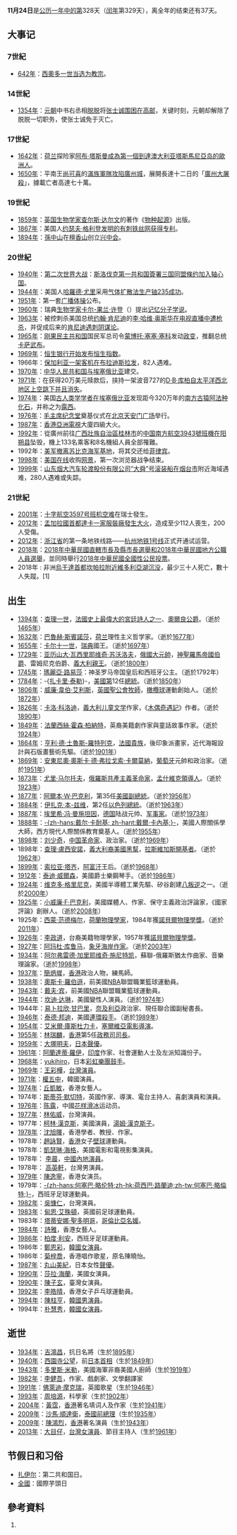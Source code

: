 **11月24日**是[公历一年中的第](https://zh.wikipedia.org/wiki/公历 "wikilink")328天（[闰年](../Page/闰年.md "wikilink")第329天），离全年的结束还有37天。

## 大事记

### 7世紀

  - [642年](https://zh.wikipedia.org/wiki/642年 "wikilink")：[西奧多一世当选为](../Page/戴多禄一世.md "wikilink")[教宗](../Page/教宗.md "wikilink")。

### 14世紀

  - [1354年](https://zh.wikipedia.org/wiki/1354年 "wikilink")：[元朝](../Page/元朝.md "wikilink")中书右丞相[脱脱](../Page/脱脱.md "wikilink")将[张士诚围困在](https://zh.wikipedia.org/wiki/张士诚 "wikilink")[高邮](https://zh.wikipedia.org/wiki/高邮 "wikilink")，关键时刻，元朝却解除了脱脱一切职务，使张士诚免于灭亡。

### 17世紀

  - [1642年](../Page/1642年.md "wikilink")：[荷兰](../Page/荷兰.md "wikilink")探险家[阿布·塔斯曼成為第一個到達](https://zh.wikipedia.org/wiki/阿布·塔斯曼 "wikilink")[澳大利亚](../Page/澳大利亚.md "wikilink")[塔斯馬尼亞岛的歐洲人](https://zh.wikipedia.org/wiki/塔斯馬尼亞岛 "wikilink")。
  - [1650年](https://zh.wikipedia.org/wiki/1650年 "wikilink")：平南王[尚可喜](../Page/尚可喜.md "wikilink")的[滿族軍隊攻陷](https://zh.wikipedia.org/wiki/滿族 "wikilink")[廣州城](https://zh.wikipedia.org/wiki/廣州 "wikilink")，展開長達十二日的「[廣州大屠殺](https://zh.wikipedia.org/wiki/廣州大屠殺 "wikilink")」，據載亡者高達七十萬。

### 19世紀

  - [1859年](../Page/1859年.md "wikilink")：[英国生物学家](https://zh.wikipedia.org/wiki/英国 "wikilink")[查尔斯·达尔文](../Page/查尔斯·达尔文.md "wikilink")的著作《[物种起源](../Page/物种起源.md "wikilink")》出版。
  - [1867年](../Page/1867年.md "wikilink")：美国人[约瑟夫·格利登发明的](https://zh.wikipedia.org/wiki/约瑟夫·格利登 "wikilink")[有刺铁丝网获得](https://zh.wikipedia.org/wiki/鐵絲網 "wikilink")[专利](../Page/专利.md "wikilink")。
  - [1894年](../Page/1894年.md "wikilink")：[孫中山](../Page/孫中山.md "wikilink")在[檀香山](../Page/檀香山.md "wikilink")创立[兴中会](../Page/兴中会.md "wikilink")。

### 20世紀

  - [1940年](../Page/1940年.md "wikilink")：[第二次世界大战](../Page/第二次世界大战.md "wikilink")：[斯洛伐克第一共和国簽署](https://zh.wikipedia.org/wiki/斯洛伐克共和国_\(1939-1945\) "wikilink")[三国同盟條约加入](https://zh.wikipedia.org/wiki/三国同盟條约 "wikilink")[轴心国](../Page/轴心国.md "wikilink")。
  - [1944年](../Page/1944年.md "wikilink")：美国人[哈羅德·尤里](../Page/哈羅德·尤里.md "wikilink")采用[气体扩散法生产](https://zh.wikipedia.org/wiki/气体扩散法 "wikilink")[铀235成功](https://zh.wikipedia.org/wiki/铀235 "wikilink")。
  - [1951年](../Page/1951年.md "wikilink")：第一套[广播体操](../Page/广播体操.md "wikilink")公布。
  - [1960年](../Page/1960年.md "wikilink")：瑞典[生物学家](https://zh.wikipedia.org/wiki/生物学家 "wikilink")[卡尔-果兰·许登](https://zh.wikipedia.org/wiki/卡尔-果兰·许登 "wikilink")（）提出[记忆分子学说](https://zh.wikipedia.org/wiki/记忆分子 "wikilink")。
  - [1963年](../Page/1963年.md "wikilink")：被控刺杀美国总统[约翰·肯尼迪](../Page/约翰·肯尼迪.md "wikilink")的[李·哈维·奥斯华在电视直播中遭枪杀](https://zh.wikipedia.org/wiki/李·哈维·奥斯华 "wikilink")，并促成后来的[肯尼迪遇刺阴谋论](https://zh.wikipedia.org/wiki/肯尼迪遇刺阴谋论 "wikilink")。
  - [1965年](../Page/1965年.md "wikilink")：[刚果民主共和国](../Page/刚果民主共和国.md "wikilink")国民军总司令[蒙博托·塞塞·塞科](../Page/蒙博托·塞塞·塞科.md "wikilink")发动[政变](https://zh.wikipedia.org/wiki/政变 "wikilink")，推翻总统[卡萨武布](https://zh.wikipedia.org/wiki/卡萨武布 "wikilink")。
  - [1969年](../Page/1969年.md "wikilink")：[恒生银行开始发布](https://zh.wikipedia.org/wiki/恒生银行 "wikilink")[恒生指数](https://zh.wikipedia.org/wiki/恒生指数 "wikilink")。
  - 1966年：[保加利亚一架客机在](https://zh.wikipedia.org/wiki/保加利亚 "wikilink")[布拉迪斯拉发](../Page/布拉迪斯拉发.md "wikilink")，82人遇难。
  - [1970年](../Page/1970年.md "wikilink")：[中华人民共和国与](https://zh.wikipedia.org/wiki/中华人民共和国 "wikilink")[埃塞俄比亚](../Page/埃塞俄比亚.md "wikilink")建交。
  - [1971年](../Page/1971年.md "wikilink")：在获得20万美元赎款后，挟持一架波音727的[D·B·库柏自太平洋西北地区上空跳下并且消失](https://zh.wikipedia.org/wiki/D·B·库柏 "wikilink")。
  - [1974年](../Page/1974年.md "wikilink")：美国[古人类学学者在](https://zh.wikipedia.org/wiki/古人类学 "wikilink")[埃塞俄比亚](../Page/埃塞俄比亚.md "wikilink")发现距今320万年的[南方古猿阿法种化石](https://zh.wikipedia.org/wiki/南方古猿阿法种 "wikilink")，并称之为[露西](../Page/露西_\(南方古猿\).md "wikilink")。
  - [1976年](../Page/1976年.md "wikilink")：[毛主席纪念堂](../Page/毛主席纪念堂.md "wikilink")奠基仪式在[北京](https://zh.wikipedia.org/wiki/北京 "wikilink")[天安门广场](../Page/天安门广场.md "wikilink")举行。
  - [1987年](../Page/1987年.md "wikilink")：[香港](../Page/香港.md "wikilink")[亞洲電視](../Page/亞洲電視.md "wikilink")大廈四級大火。
  - [1992年](../Page/1992年.md "wikilink")：從廣州前往[广西壯族自治區](https://zh.wikipedia.org/wiki/广西壯族自治區 "wikilink")[桂林市](../Page/桂林市.md "wikilink")的[中国南方航空3943號班機在](https://zh.wikipedia.org/wiki/中國南方航空3943號班機空難 "wikilink")[阳朔县](../Page/阳朔县.md "wikilink")坠毁，機上133名乘客和8名機組人員全部罹難。
  - 1992年：[美军撤离](https://zh.wikipedia.org/wiki/美国军事 "wikilink")[苏比克海军基地](../Page/蘇比克灣.md "wikilink")，将其交还给[菲律宾](https://zh.wikipedia.org/wiki/菲律宾 "wikilink")。
  - [1998年](../Page/1998年.md "wikilink")：[美国在线](../Page/美国在线.md "wikilink")收购[网景](../Page/網景.md "wikilink")，第一次浏览器战争结束。
  - [1999年](../Page/1999年.md "wikilink")：[山东烟大汽车轮渡股份有限公司](https://zh.wikipedia.org/wiki/山东省 "wikilink")[“大舜”号滚装船在](../Page/烟台11·24特大海难.md "wikilink")[烟台市](../Page/烟台市.md "wikilink")附近海域遇难，280人遇难或失踪。

### 21世紀

  - [2001年](../Page/2001年.md "wikilink")：[十字航空3597号班机空难](../Page/十字航空3597号班机空难.md "wikilink")在瑞士發生。
  - [2012年](../Page/2012年.md "wikilink")：[孟加拉國首都](https://zh.wikipedia.org/wiki/孟加拉國 "wikilink")[達卡一家](https://zh.wikipedia.org/wiki/達卡 "wikilink")[服裝廠發生](https://zh.wikipedia.org/wiki/服裝廠 "wikilink")[大火](../Page/2012年达卡大火.md "wikilink")，造成至少112人喪生，200人受傷。
  - [2012年](../Page/2012年.md "wikilink")：[浙江省](../Page/浙江省.md "wikilink")的第一条地铁线路——[杭州地铁1号线](../Page/杭州地铁1号线.md "wikilink")正式开通试运营。
  - [2018年](../Page/2018年.md "wikilink")：[2018年中華民國直轄市長及縣市長選舉和](https://zh.wikipedia.org/wiki/2018年中華民國直轄市長及縣市長選舉 "wikilink")[2018年中華民國地方公職人員選舉](../Page/2018年中華民國地方公職人員選舉.md "wikilink")，並同時舉行[2018年中華民國全國性公民投票](../Page/2018年中華民國全國性公民投票.md "wikilink")。
  - 2018年 : 非洲[烏干達首都坎帕拉附近維多利亞湖沉没](https://zh.wikipedia.org/wiki/烏干達 "wikilink")，最少三十人死亡，數十人失蹤。\[1\]

## 出生

  - [1394年](../Page/1394年.md "wikilink")：[查理一世](../Page/查理一世_\(奥尔良公爵\).md "wikilink")，[法國史上最偉大的宮廷詩人之一](https://zh.wikipedia.org/wiki/法國 "wikilink")、[奧爾良公爵](https://zh.wikipedia.org/wiki/奧爾良 "wikilink")。（逝於[1465年](https://zh.wikipedia.org/wiki/1465年 "wikilink")）
  - [1632年](https://zh.wikipedia.org/wiki/1632年 "wikilink")：[巴魯赫·斯賓諾莎](../Page/巴魯赫·斯賓諾莎.md "wikilink")，[荷兰](../Page/荷兰.md "wikilink")理性主义哲学家。（逝於[1677年](https://zh.wikipedia.org/wiki/1677年 "wikilink")）
  - [1655年](https://zh.wikipedia.org/wiki/1655年 "wikilink")：[卡尔十一世](../Page/卡尔十一世.md "wikilink")，[瑞典](../Page/瑞典.md "wikilink")國王。（逝於[1697年](https://zh.wikipedia.org/wiki/1697年 "wikilink")）
  - [1729年](https://zh.wikipedia.org/wiki/1729年 "wikilink")：[亚历山大·瓦西里耶维奇·苏沃洛夫](../Page/亚历山大·瓦西里耶维奇·苏沃洛夫.md "wikilink")，[俄國大元帥](https://zh.wikipedia.org/wiki/俄國 "wikilink")，[神聖羅馬帝國伯爵](https://zh.wikipedia.org/wiki/神聖羅馬帝國 "wikilink")、雷姆尼克伯爵、[義大利親王](https://zh.wikipedia.org/wiki/義大利 "wikilink")。（逝於[1800年](../Page/1800年.md "wikilink")）
  - [1745年](https://zh.wikipedia.org/wiki/1745年 "wikilink")：[瑪麗亞·路易莎](../Page/瑪麗亞·路易莎_\(西班牙\).md "wikilink")：神圣罗马帝国皇后和西班牙公主。（逝於1792年）
  - [1784年](https://zh.wikipedia.org/wiki/1784年 "wikilink")：-{[扎卡里·泰勒](../Page/扎卡里·泰勒.md "wikilink")}-，[美國第](https://zh.wikipedia.org/wiki/美國 "wikilink")12任[總統](../Page/總統.md "wikilink")。（逝於[1850年](../Page/1850年.md "wikilink")）
  - [1806年](https://zh.wikipedia.org/wiki/1806年 "wikilink")：[威廉·韋伯·艾利斯](https://zh.wikipedia.org/wiki/威廉·韋伯·艾利斯 "wikilink")，[英國聖公會牧師](https://zh.wikipedia.org/wiki/英國 "wikilink")，[橄欖球](../Page/橄欖球.md "wikilink")運動創始人。（逝於[1872年](https://zh.wikipedia.org/wiki/1872年 "wikilink")）
  - [1826年](https://zh.wikipedia.org/wiki/1826年 "wikilink")：[卡洛·科洛迪](../Page/卡洛·科洛迪.md "wikilink")，[義大利](https://zh.wikipedia.org/wiki/義大利 "wikilink")[儿童文学](../Page/儿童文学.md "wikilink")作家，《[木偶奇遇記](https://zh.wikipedia.org/wiki/木偶奇遇記 "wikilink")》作者。（逝於[1890年](../Page/1890年.md "wikilink")）
  - [1849年](https://zh.wikipedia.org/wiki/1849年 "wikilink")：[法蘭西絲·霍森·柏納特](../Page/法蘭西絲·霍森·柏納特.md "wikilink")，英裔美籍劇作家與童話故事作家。（逝於[1924年](../Page/1924年.md "wikilink")）
  - [1864年](../Page/1864年.md "wikilink")：[亨利·德·土魯斯-羅特列克](../Page/亨利·德·土魯斯-羅特列克.md "wikilink")，[法國貴族](https://zh.wikipedia.org/wiki/法國 "wikilink")，後印象派畫家，近代海報設計與石版畫藝術先驅。（逝於[1901年](../Page/1901年.md "wikilink")）
  - [1869年](https://zh.wikipedia.org/wiki/1869年 "wikilink")：[安東尼奧·奧斯卡·德·弗拉戈索·卡爾莫納](https://zh.wikipedia.org/wiki/安東尼奧·奧斯卡·德·弗拉戈索·卡爾莫納 "wikilink")，[葡萄牙](../Page/葡萄牙.md "wikilink")元帥和政治家。（逝於[1951年](../Page/1951年.md "wikilink")）
  - [1873年](../Page/1873年.md "wikilink")：[尤里·马尔托夫](https://zh.wikipedia.org/wiki/尤里·马尔托夫 "wikilink")，[俄羅斯共產主義革命家](https://zh.wikipedia.org/wiki/俄羅斯 "wikilink")，[孟什維克領導人](https://zh.wikipedia.org/wiki/孟什維克 "wikilink")。（逝於[1923年](../Page/1923年.md "wikilink")）
  - [1877年](../Page/1877年.md "wikilink")：[阿爾本·W·巴克利](https://zh.wikipedia.org/wiki/阿爾本·W·巴克利 "wikilink")，第35任[美國副總統](https://zh.wikipedia.org/wiki/美國副總統 "wikilink")。（逝於[1956年](../Page/1956年.md "wikilink")）
  - [1884年](../Page/1884年.md "wikilink")：[伊扎克·本-兹维](../Page/伊扎克·本-兹维.md "wikilink")，第2任[以色列總統](https://zh.wikipedia.org/wiki/以色列總統 "wikilink")。（逝於[1963年](../Page/1963年.md "wikilink")）
  - [1887年](../Page/1887年.md "wikilink")：[埃里希·冯·曼施坦因](../Page/埃里希·冯·曼施坦因.md "wikilink")，[德国](../Page/德国.md "wikilink")陆战元帅、[军事家](https://zh.wikipedia.org/wiki/军事家 "wikilink")。（逝於[1973年](../Page/1973年.md "wikilink")）
  - [1888年](../Page/1888年.md "wikilink")：[-{zh-hans:戴尔·卡耐基; zh-hant:戴爾·卡內基;}-](../Page/戴尔·卡耐基.md "wikilink")，美國人際關係學大師，西方現代人際關係教育奠基人。（逝於[1955年](../Page/1955年.md "wikilink")）
  - [1898年](../Page/1898年.md "wikilink")：[刘少奇](../Page/刘少奇.md "wikilink")，[中国革命家](https://zh.wikipedia.org/wiki/中国 "wikilink")、政治家。（逝於[1969年](../Page/1969年.md "wikilink")）
  - 1898年：[查理·盧西安諾](../Page/查理·盧西安諾.md "wikilink")，[義大利裔美國黑幫](https://zh.wikipedia.org/wiki/義大利 "wikilink")，[拉斯維加斯開基者](https://zh.wikipedia.org/wiki/拉斯維加斯 "wikilink")。（逝於[1962年](../Page/1962年.md "wikilink")）
  - [1899年](../Page/1899年.md "wikilink")：[索拉亚·塔齐](../Page/索拉亚·塔齐.md "wikilink")，[阿富汗](../Page/阿富汗.md "wikilink")王后。（逝於[1968年](../Page/1968年.md "wikilink")）
  - [1912年](../Page/1912年.md "wikilink")：[泰迪·威爾森](../Page/泰迪·威爾森.md "wikilink")，美國爵士樂鋼琴手。（逝於[1986年](../Page/1986年.md "wikilink")）
  - [1924年](../Page/1924年.md "wikilink")：[维克多·格里尼克](../Page/维克多·格里尼克.md "wikilink")，美國半導體工業先驅、矽谷創建[八叛逆](../Page/八叛逆.md "wikilink")之一。（逝於[2000年](../Page/2000年.md "wikilink")）
  - [1925年](../Page/1925年.md "wikilink")：[小威廉·F·巴克利](../Page/小威廉·F·巴克利.md "wikilink")，美國媒體人、作家、保守主義政治評論家，《國家評論》創辦人。（逝於[2008年](../Page/2008年.md "wikilink")）
  - 1925年：[西蒙·范德梅尔](../Page/西蒙·范德梅尔.md "wikilink")，[荷蘭物理學家](https://zh.wikipedia.org/wiki/荷蘭 "wikilink")，1984年獲[諾貝爾物理學獎](https://zh.wikipedia.org/wiki/諾貝爾物理學獎 "wikilink")。（逝於[2011年](../Page/2011年.md "wikilink")）
  - [1926年](../Page/1926年.md "wikilink")：[李政道](../Page/李政道.md "wikilink")，台裔美籍物理學家，1957年獲[諾貝爾物理學獎](https://zh.wikipedia.org/wiki/諾貝爾物理學獎 "wikilink")。
  - [1927年](../Page/1927年.md "wikilink")：[阿玛杜·库鲁马](https://zh.wikipedia.org/wiki/阿玛杜·库鲁马 "wikilink")，[象牙海岸作家](https://zh.wikipedia.org/wiki/象牙海岸 "wikilink")。（逝於[2003年](../Page/2003年.md "wikilink")）
  - [1934年](../Page/1934年.md "wikilink")：[阿尔弗雷德·加里耶维奇·施尼特凯](../Page/阿尔弗雷德·加里耶维奇·施尼特凯.md "wikilink")，蘇聯-俄羅斯猶太作曲家、音樂理論家。（逝於[1998年](../Page/1998年.md "wikilink")）
  - [1937年](../Page/1937年.md "wikilink")：[簡炳墀](../Page/簡炳墀.md "wikilink")，[香港](../Page/香港.md "wikilink")政治人物，練馬師。
  - [1938年](../Page/1938年.md "wikilink")：[奧斯卡·羅伯遜](https://zh.wikipedia.org/wiki/奧斯卡·羅伯遜 "wikilink")，前美國[NBA](../Page/NBA.md "wikilink")聯盟職業籃球運動員。
  - [1943年](../Page/1943年.md "wikilink")：[戴夫·宾](../Page/戴夫·宾.md "wikilink")，前美國[NBA](../Page/NBA.md "wikilink")聯盟職業籃球運動員。
  - [1944年](../Page/1944年.md "wikilink")：[坎迪·达琳](../Page/坎迪·达琳.md "wikilink")，美國變性人演員。（逝於[1974年](../Page/1974年.md "wikilink")）
  - 1944年：[易卜拉欣·甘巴里](https://zh.wikipedia.org/wiki/易卜拉欣·甘巴里 "wikilink")，[奈及利亞](../Page/奈及利亞.md "wikilink")政治家、現任聯合國副秘書長。
  - [1946年](../Page/1946年.md "wikilink")：[泰德·邦迪](../Page/泰德·邦迪.md "wikilink")，美國[連環殺手](../Page/連環殺手.md "wikilink")。（逝於[1989年](../Page/1989年.md "wikilink")）
  - [1954年](../Page/1954年.md "wikilink")：[艾米爾·庫斯杜力卡](https://zh.wikipedia.org/wiki/艾米爾·庫斯杜力卡 "wikilink")，[塞爾維亞電影導演](https://zh.wikipedia.org/wiki/塞爾維亞 "wikilink")。
  - [1955年](../Page/1955年.md "wikilink")：[林瑞麟](../Page/林瑞麟.md "wikilink")，[香港](../Page/香港.md "wikilink")第5任[政務司司長](https://zh.wikipedia.org/wiki/政務司司長 "wikilink")。
  - [1959年](../Page/1959年.md "wikilink")：[大塚明夫](../Page/大塚明夫.md "wikilink")，[日本](../Page/日本.md "wikilink")[聲優](https://zh.wikipedia.org/wiki/日本配音員 "wikilink")。
  - [1961年](../Page/1961年.md "wikilink")：[阿蘭達蒂·羅伊](../Page/阿蘭達蒂·羅伊.md "wikilink")，[印度](../Page/印度.md "wikilink")作家、社會運動人士及左派知識份子。
  - [1968年](../Page/1968年.md "wikilink")：[yukihiro](https://zh.wikipedia.org/wiki/yukihiro "wikilink")，日本[彩虹樂團鼓手](https://zh.wikipedia.org/wiki/彩虹樂團 "wikilink")。
  - [1969年](../Page/1969年.md "wikilink")：[王彩樺](../Page/王彩樺.md "wikilink")，[台灣演員](https://zh.wikipedia.org/wiki/台灣 "wikilink")。
  - [1971年](../Page/1971年.md "wikilink")：[權五中](https://zh.wikipedia.org/wiki/權五中 "wikilink")，韓國演員。
  - [1974年](../Page/1974年.md "wikilink")：[丘凱敏](../Page/丘凱敏.md "wikilink")，香港女藝人。
  - 1974年：[斯蒂芬·默切特](../Page/斯蒂芬·默切特.md "wikilink")，英國作家、導演、電台主持人、喜劇演員和演員。
  - [1976年](../Page/1976年.md "wikilink")：[陈露](../Page/陈露.md "wikilink")，中國[花样滑冰](../Page/花样滑冰.md "wikilink")运动员。
  - [1977年](../Page/1977年.md "wikilink")：[林佑威](../Page/林佑威.md "wikilink")，台灣演員。
  - 1977年：[柯林·漢克斯](../Page/柯林·漢克斯.md "wikilink")，美國演員，[湯姆·漢克斯子](https://zh.wikipedia.org/wiki/湯姆·漢克斯 "wikilink")。
  - [1978年](../Page/1978年.md "wikilink")：[沈旭暉](../Page/沈旭暉.md "wikilink")，香港學者、教授、作家。
  - 1978年：[趙詠賢](../Page/趙詠賢.md "wikilink")，[香港](../Page/香港.md "wikilink")女子[壁球](../Page/壁球.md "wikilink")運動員。
  - 1978年：[凱瑟琳·海格](../Page/凱瑟琳·海格.md "wikilink")，美國電影和電視影集演員。
  - 1978年： [李晨](https://zh.wikipedia.org/wiki/李晨_\(演員\) "wikilink")，[中國內地演員](https://zh.wikipedia.org/wiki/中國內地 "wikilink")。
  - 1978年： [高英軒](../Page/高英軒.md "wikilink")，台灣男演員。
  - [1979年](../Page/1979年.md "wikilink")：[陳逸寧](../Page/陳逸寧.md "wikilink")，香港女演员。
  - 1979年：[-{zh-hans:何塞巴·略伦特;zh-hk:荷西巴·路蘭迪;zh-tw:何塞巴·略倫特;}-](../Page/荷西巴·路蘭迪.md "wikilink")，西班牙足球運動員。
  - [1982年](../Page/1982年.md "wikilink")：[吳慷仁](../Page/吳慷仁.md "wikilink")，台灣演員。
  - [1983年](../Page/1983年.md "wikilink")：[甸恩·艾殊頓](../Page/甸恩·艾殊頓.md "wikilink")，英國前足球運動員。
  - 1983年：[塔蒂安娜·聖多明哥](../Page/塔蒂安娜·聖多明哥.md "wikilink")，[哥倫比亞名媛](https://zh.wikipedia.org/wiki/哥倫比亞 "wikilink")。
  - [1984年](../Page/1984年.md "wikilink")：[詩雅](https://zh.wikipedia.org/wiki/詩雅 "wikilink")，香港女藝人。
  - [1986年](../Page/1986年.md "wikilink")：[柏度·利安](../Page/柏度·利安.md "wikilink")，西班牙足球運動員。
  - 1986年：[鄭恩彩](../Page/鄭恩彩.md "wikilink")，[韓國女演員](https://zh.wikipedia.org/wiki/韓國 "wikilink")。
  - 1986年：[菊梓喬](../Page/菊梓喬.md "wikilink")，香港唱作歌星，原名陳曉怡。
  - [1987年](../Page/1987年.md "wikilink")：[丸山美紀](../Page/丸山美紀.md "wikilink")，日本女性[聲優](../Page/聲優.md "wikilink")。
  - [1990年](../Page/1990年.md "wikilink")：[莎拉·海蘭](../Page/莎拉·海蘭.md "wikilink")，美國女演員。
  - [1990年](../Page/1990年.md "wikilink")：[陳子玄](../Page/陳子玄.md "wikilink")，臺灣女演員。
  - [1992年](../Page/1992年.md "wikilink")：[李皓晴](../Page/李皓晴.md "wikilink")，香港女子乒乓球運動員。
  - [1994年](../Page/1994年.md "wikilink")：[陳柱亨](../Page/陳柱亨.md "wikilink")，[韓國男演員](https://zh.wikipedia.org/wiki/韓國 "wikilink")。
  - 1994年：[朴慧秀](../Page/朴慧秀.md "wikilink")，[韓國女演員](https://zh.wikipedia.org/wiki/韓國 "wikilink")。

## 逝世

  - [1934年](../Page/1934年.md "wikilink")：[吉鴻昌](https://zh.wikipedia.org/wiki/吉鴻昌 "wikilink")，抗日名將（生於[1895年](../Page/1895年.md "wikilink")）
  - [1940年](../Page/1940年.md "wikilink")：[西園寺公望](../Page/西園寺公望.md "wikilink")，前[日本首相](https://zh.wikipedia.org/wiki/日本首相 "wikilink")（生於[1849年](https://zh.wikipedia.org/wiki/1849年 "wikilink")）
  - [1943年](../Page/1943年.md "wikilink")：[多里斯·米勒](../Page/多里斯·米勒.md "wikilink")，美國海軍非裔美國人廚師（生於[1919年](../Page/1919年.md "wikilink")）
  - [1982年](../Page/1982年.md "wikilink")：[李健吾](../Page/李健吾.md "wikilink")，作家、戲劇家、文學翻譯家
  - [1991年](../Page/1991年.md "wikilink")：[佛萊迪·摩克瑞](https://zh.wikipedia.org/wiki/佛萊迪·摩克瑞 "wikilink")，英國歌星（生於[1946年](../Page/1946年.md "wikilink")）
  - [1993年](../Page/1993年.md "wikilink")：[周培源](../Page/周培源.md "wikilink")，科學家（生於[1902年](../Page/1902年.md "wikilink")）
  - [2004年](../Page/2004年.md "wikilink")：[黃霑](../Page/黃霑.md "wikilink")，[香港](../Page/香港.md "wikilink")著名填词人及作家（生於[1941年](../Page/1941年.md "wikilink")）
  - [2009年](../Page/2009年.md "wikilink")：[沙馬·順達衛](https://zh.wikipedia.org/wiki/沙馬·順達衛 "wikilink")，[泰國前總理](https://zh.wikipedia.org/wiki/泰國 "wikilink")（生於[1935年](../Page/1935年.md "wikilink")）
  - [2009年](../Page/2009年.md "wikilink")：[陳鴻烈](../Page/陳鴻烈.md "wikilink")，[香港](../Page/香港.md "wikilink")著名演員（生於[1943年](../Page/1943年.md "wikilink")）
  - [2013年](../Page/2013年.md "wikilink")：[大目仔](https://zh.wikipedia.org/wiki/大目仔 "wikilink")，[台灣女演員](https://zh.wikipedia.org/wiki/台灣 "wikilink")、節目主持人（生於[1961年](../Page/1961年.md "wikilink")）

## 节假日和习俗

  - [扎伊尔](../Page/刚果民主共和国.md "wikilink")：第二共和国日。
  - [全國](https://zh.wikipedia.org/wiki/全國 "wikilink")：國際芋頭日

## 參考資料

1.